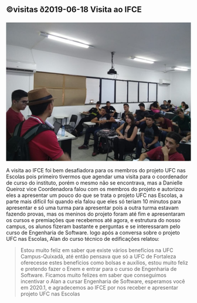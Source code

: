 ## ©visitas ð2019-06-18 Visita ao IFCE
###
![](__capa.jpg)

A visita ao IFCE foi bem desafiadora para os membros do projeto UFC nas Escolas pois primeiro tivermos que agendar uma visita para o coordenador de curso do instituto, porém o mesmo não se encontrava, mas a Danielle Queiroz vice Coordenadora  falou com os membros do projeto e autorizou eles a apresentar um pouco do que se trata o projeto UFC nas Escolas, a parte mais difícil foi quando ela falou que eles só teriam 10 minutos para apresentar e só uma turma para apresentar pois a outra turma estavam fazendo provas, mas os meninos do projeto foram até fim e apresentaram os cursos e premiações que recebemos até agora, e estrutura do nosso campus, os alunos fizeram bastante e perguntas e se interessaram pelo curso de Engenharia de Software. logo após a conversa sobre o projeto UFC nas Escolas, Alan do curso técnico de edificações relatou:
> Estou muito feliz em saber que existe vários benefícios na UFC Campus-Quixadá, até então pensava que só a UFC de Fortaleza oferecesse estes benefícios como bolsas e auxílios, estou muito feliz e pretendo fazer o Enem e entrar para o curso de Engenharia de Software.
Ficamos muito felizes em saber que conseguimos incentivar o Alan a cursar Engenharia de Software, esperamos você em 2020.1, e agradecemos ao IFCE por nos receber e apresentar projeto UFC nas Escolas 
